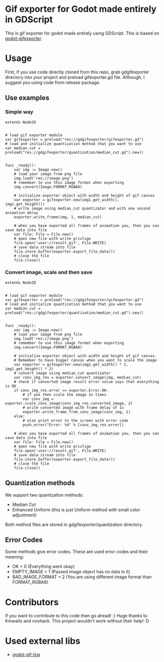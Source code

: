 # Gif exporter for Godot made entirely in GDScript
This is gif exporter for godot made entirely using GDScript. This is based on [godot-gifexporter](https://github.com/novhack/godot-gifexporter).

# Usage
First, if you use code directly cloned from this repo, grab gdgifexporter directory into your project and preload gifexporter.gd file. Although, I suggest you using code from release package.

## Use examples
### Simple way
```gdscript
extends Node2D


# load gif exporter module
var gifexporter = preload("res://gdgifexporter/gifexporter.gd")
# load and initialize quantization method that you want to use
var median_cut = preload("res://gdgifexporter/quantization/median_cut.gd").new()


func _ready():
	var img := Image.new()
	# load your image from png file
	img.load('res://image.png')
	# remember to use this image format when exporting
	img.convert(Image.FORMAT_RGBA8)

	# initialize exporter object with width and height of gif canvas
	var exporter = gifexporter.new(img1.get_width(), img1.get_height())
	# write image using median_cut quantizator and with one second animation delay
	exporter.write_frame(img, 1, median_cut)

	# when you have exported all frames of animation you, then you can save data into file
	var file: File = File.new()
	# open new file with write privlige
	file.open('user://result.gif', File.WRITE)
	# save data stream into file
	file.store_buffer(exporter.export_file_data())
	# close the file
	file.close()
```

### Convert image, scale and then save
```gdscript
extends Node2D


# load gif exporter module
var gifexporter = preload("res://gdgifexporter/gifexporter.gd")
# load and initialize quantization method that you want to use
var median_cut = preload("res://gdgifexporter/quantization/median_cut.gd").new()


func _ready():
	var img := Image.new()
	# load your image from png file
	img.load('res://image.png')
	# remember to use this image format when exporting
	img.convert(Image.FORMAT_RGBA8)

	# initialize exporter object with width and height of gif canvas.
	# Remember to have bigger canvas when you want to scale the image
	var exporter = gifexporter.new(img1.get_width() * 2, img1.get_height() * 2)
	# convert image using median_cut quantizator
	var conv_img_res = exporter.convert_image(img, median_cut)
	# check if converted image result error value says that everything is OK
	if conv_img_res.error == exporter.Error.OK:
		# if yes then scale the image 2x times
		var conv_img = exporter.scale_conv_image(conv_img_res.converted_image, 2)
		# write converted image with frame delay of 1s
		exporter.write_frame_from_conv_image(conv_img, 1)
	else:
		# else print error to the screen with error code
		push_error("Error: %d" % [conv_img_res.error])

	# when you have exported all frames of animation you, then you can save data into file
	var file: File = File.new()
	# open new file with write privlige
	file.open('user://result.gif', File.WRITE)
	# save data stream into file
	file.store_buffer(exporter.export_file_data())
	# close the file
	file.close()
```

## Quantization methods
We support two quantization methods:
- Median Cut
- Enhanced Uniform (this is just Uniform method with small color adjustment)

Both method files are stored in gdgifexporter/quantization directory.

## Error Codes
Some methods give error codes. These are used error codes and their meaning:
- OK = 0 (Everything went okay)
- EMPTY_IMAGE = 1 (Passed image object has no data in it)
- BAD_IMAGE_FORMAT = 2 (You are using different image format than FORMAT_RGBA8)

# Contributors
If you want to contribute to this code then go ahead! :) Huge thanks to Kinwailo and novhack. This project wouldn't work without their help! :D

# Used external libs
- [godot-gif-lzw](https://github.com/jegor377/godot-gif-lzw)
